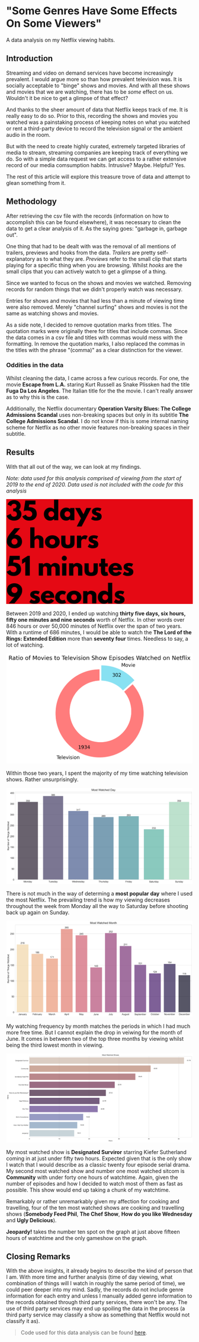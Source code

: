 # "Some Genres Have Some Effects On Some Viewers"
A data analysis on my Netflix viewing habits.

## Introduction 

Streaming and video on demand services have become increasingly prevalent. I would argue more so than how prevalent television was. It is socially acceptable to "binge" shows and movies. And with all these shows and movies that we are watching, there has to be *some* effect on us. Wouldn't it be nice to get a glimpse of that effect?

And thanks to the sheer amount of data that Netflix keeps track of me. It is really easy to do so. Prior to this, recording the shows and movies you watched was a painstaking process of keeping notes on what you watched or rent a third-party device to record the television signal or the ambient audio in the room. 

But with the need to create highly curated, extremely targeted libraries of media to stream, streaming companies are keeping track of everything we do. So with a simple data request we can get access to a rather extensive record of our media comsumption habits. Intrusive? Maybe. Helpful? Yes.

The rest of this article will explore this treasure trove of data and attempt to glean something from it.

## Methodology

After retrieving the csv file with the records (information on how to accomplish this can be found elsewhere), it was necessary to clean the data to get a clear analysis of it. As the saying goes: "garbage in, garbage out".

One thing that had to be dealt with was the removal of all mentions of trailers, previews and hooks from the data. *Trailers* are pretty self-explanatory as to what they are. *Previews* refer to the small clip that starts playing for a specific thing when you are browsing. Whilst *hooks* are the small clips that you can actively watch to get a glimpse of a thing. 

Since we wanted to focus on the shows and movies we watched. Removing records for random things that we didn't properly watch was necessary.

Entries for shows and movies that had less than a minute of viewing time were also removed. Merely "channel surfing" shows and movies is not the same as watching shows and movies.

As a side note, I decided to remove quotation marks from titles. The quotation marks were originally there for titles that include commas. Since the data comes in a csv file and titles with commas would mess with the formatting. In remove the quotation marks, I also replaced the commas in the titles with the phrase "(comma)" as a clear distinction for the viewer.

### Oddities in the data

Whilst cleaning the data, I came across a few curious records. For one, the movie **Escape from L.A.** staring Kurt Russell as Snake Plissken had the title **Fuga Da Los Angeles**. The Italian title for the the movie. I can't really answer as to why this is the case.

Additionally, the Netflix documentary **Operation Varsity Blues: The College Admissions Scandal** uses non-breaking spaces but only in its subtitle **The College Admissions Scandal**. I do not know if this is some internal naming scheme for Netflix as no other movie features non-breaking spaces in their subtitle.

## Results

With that all out of the way, we can look at my findings.

*Note: data used for this analysis comprised of viewing from the start of 2019 to the end of 2020. Data used is not included with the code for this analysis*

![Total Time](./Days.png)

Between 2019 and 2020, I ended up watching **thirty five days, six hours, fifty one minutes and nine seconds** worth of Netflix. In other words over 846 hours or over 50,000 minutes of Netflix over the span of two years. With a runtime of 686 minutes, I would be able to watch the **The Lord of the Rings: Extended Edition** more than **seventy four** times. Needless to say, a lot of watching.

![Ratio of Movies to Television Show Episodes Watches on Netflix](./ratio_television_movie.png)

Within those two years, I spent the majority of my time watching television shows. Rather unsurprisingly.

![Most Popular day](./most_popular_day.png)

There is not much in the way of determing a **most popular day** where I used the most Netflix. The prevailing trend is how my viewing decreases throughout the week from Monday all the way to Saturday before shooting back up again on Sunday. 

![Most Popular Month](./most_popular_month.png)

My watching frequency by month matches the periods in which I had much more free time. But I cannot explain the drop in veiwing for the month of June. It comes in between two of the top three months by viewing whilst being the third lowest month in viewing.

![Most Binged Show](./most_binged_show.png)

My most watched show is **Designated Surviror** starring Kiefer Sutherland coming in at just under fifty two hours. Expected given that is the only show I watch that I would describe as a classic twenty four episode serial drama. My second most watched show and number one most watched sitcom is **Community** with under forty one hours of watchtime. Again, given the number of episodes and how I decided to watch most of them as fast as possible. This show would end up taking a chunk of my watchtime.

Remarkably or rather unremarkably given my affection for cooking and travelling, four of the ten most watched shows are cooking and travelling shows (**Somebody Feed Phil**, **The Chef Show**, **How do you like Wednesday** and **Ugly Delicious**).

**Jeopardy!** takes the number ten spot on the graph at just above fifteen hours of watchtime and the only gameshow on the graph.

## Closing Remarks

With the above insights, it already begins to describe the kind of person that I am. With more time and further analysis (time of day viewing, what combination of things will I watch in roughly the same period of time), we could peer deeper into my mind. Sadly, the records do not include genre information for each entry and unless I manually added genre information to the records obtained through third party services, there won't be any. The use of third party services may end up spoiling the data in the process (a third party service may classify a show as something that Netflix would not classify it as).

> Code used for this data analysis can be found [here](https://github.com/JonathanBNZZ/Personal-Netflix-Data-Analysis).
